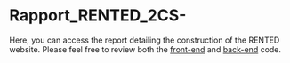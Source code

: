 # Rapport_RENTED_2CS-
Here, you can access the report detailing the construction of the RENTED website.
Please feel free to review both the [front-end](https://github.com/abirbenaissa/Projet-2CS-Front.git) and [back-end](https://github.com/abirbenaissa/Projet-2CS-Back.git) code.

